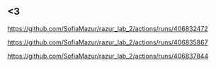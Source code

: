 <3
---

https://github.com/SofiaMazur/razur_lab_2/actions/runs/406832472

https://github.com/SofiaMazur/razur_lab_2/actions/runs/406835867

https://github.com/SofiaMazur/razur_lab_2/actions/runs/406837844
